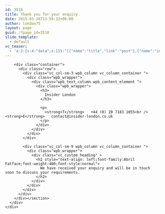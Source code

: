 ```yaml
---
id: 3518
title: Thank you for your enquiry
date: 2015-03-26T13:59:32+00:00
author: london75
layout: page
guid: /?page_id=3518
slide_template:
  - default
vc_teaser:
  - 'a:2:{s:4:"data";s:115:"[{"name":"title","link":"post"},{"name":"image","image":"featured","link":"none"},{"name":"text","mode":"excerpt"}]";s:7:"bgcolor";s:0:"";}'
---
```

<section class="wpb\_row block vc\_row-fluid">

<div class="container">
  <div class="row">
    <div class="vc_col-sm-12 wpb_column vc_column_container ">
      <div class="wpb_wrapper">
        <section class="wpb_row block vc_inner vc_row-fluid">

        <div class="container">
          <div class="row">
            <div class="vc_col-sm-3 wpb_column vc_column_container ">
              <div class="wpb_wrapper">
                <div class="wpb_text_column wpb_content_element ">
                  <div class="wpb_wrapper">
                    <h3>
                      Insider London
                    </h3>

                    <p>
                      <strong>T</strong>   +44 (0) 20 7183 1055<br /> <strong>E</strong>   contact@insider-london.co.uk
                    </p>
                  </div>
                </div>
              </div>
            </div>

            <div class="vc_col-sm-9 wpb_column vc_column_container ">
              <div class="wpb_wrapper">
                <div class="vc_custom_heading" >
                  <h2 style="text-align: left;font-family:Abril Fatface;font-weight:400;font-style:normal">
                    We have received your enquiry and will be in touch soon to discuss your requirements.
                  </h2>
                </div>
              </div>
            </div>
          </div>
        </div></section>
      </div>
    </div>
  </div>
</div></section>
